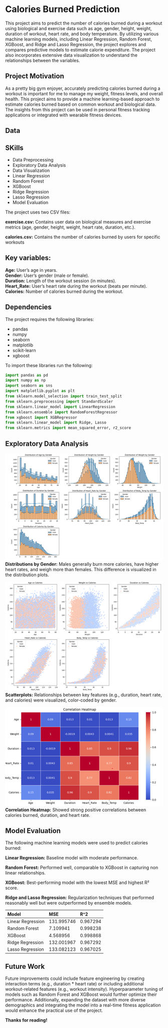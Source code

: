 
# Calories Burned Prediction

This project aims to predict the number of calories burned during a workout using biological and exercise data such as age, gender, height, weight, duration of workout, heart rate, and body temperature. By utilizing various machine learning models, including Linear Regression, Random Forest, XGBoost, and Ridge and Lasso Regression, the project explores and compares predictive models to estimate calorie expenditure. The project also incorporates extensive data visualization to understand the relationships between the variables.


## Project Motivation

As a pretty big gym enjoyer, accurately predicting calories burned during a workout is important for me to manage my weight, fitness levels, and overall health. This project aims to provide a machine learning-based approach to estimate calories burned based on common workout and biological data. The insights from this project can be used in personal fitness tracking applications or integrated with wearable fitness devices.
## Data

## SKills

- Data Preprocessing
- Exploratory Data Analysis
- Data Visualization
- Linear Regression
- Random Forest
- XGBoost
- Ridge Regression
- Lasso Regression
- Model Evaluation

The project uses two CSV files:

**exercise.csv:** Contains user data on biological measures and exercise metrics (age, gender, height, weight, heart rate, duration, etc.). 

**calories.csv:** Contains the number of calories burned by users for specific workouts

## Key variables:

**Age:** User’s age in years. \
**Gender:** User’s gender (male or female). \
**Duration:** Length of the workout session (in minutes). \
**Heart_Rate:** User’s heart rate during the workout (beats per minute). \
**Calories:** Number of calories burned during the workout.

## Dependencies

The project requires the following libraries:

- pandas
- numpy
- seaborn
- matplotlib
- scikit-learn
- xgboost

To import these libraries run the following:

```python
import pandas as pd
import numpy as np
import seaborn as sns
import matplotlib.pyplot as plt
from sklearn.model_selection import train_test_split
from sklearn.preprocessing import StandardScaler
from sklearn.linear_model import LinearRegression
from sklearn.ensemble import RandomForestRegressor
from xgboost import XGBRegressor
from sklearn.linear_model import Ridge, Lasso
from sklearn.metrics import mean_squared_error, r2_score
```


## Exploratory Data Analysis

![image alt](https://github.com/Rwang0316/Calories-Burned-Prediction/blob/main/Media/Distribution.png?raw=true)
**Distributions by Gender:** Males generally burn more calories, have higher heart rates, and weigh more than females. This difference is visualized in the distribution plots.

![image alt](https://github.com/Rwang0316/Calories-Burned-Prediction/blob/main/Media/Scatterplots.png?raw=true)
**Scatterplots:** Relationships between key features (e.g., duration, heart rate, and calories) were visualized, color-coded by gender.

![image alt](https://github.com/Rwang0316/Calories-Burned-Prediction/blob/main/Media/Heatmap.png?raw=true)
**Correlation Heatmap:** Showed strong positive correlations between calories burned, duration, and heart rate.
## Model Evaluation

The following machine learning models were used to predict calories burned:

**Linear Regression:** Baseline model with moderate performance. 

**Random Forest:** Performed well, comparable to XGBoost in capturing non linear relationships. 

**XGBoost:** Best-performing model with the lowest MSE and highest R² score.

**Ridge and Lasso Regression:** Regularization techniques that performed reasonably well but were outperformed by ensemble models.


| Model | MSE     | R^2 |
| :-------- | :------- | :------------------------- |
| Linear Regression|131.995746|0.967294|
| Random Forest|7.109941|0.998238|
| XGBoost|4.568956|0.998868|
| Ridge Regression|132.001967|0.967292|
| Lasso Regression|133.082123|0.967025|


## Future Work
Future improvements could include feature engineering by creating interaction terms (e.g., duration * heart rate) or including additional workout-related features (e.g., workout intensity). Hyperparameter tuning of models such as Random Forest and XGBoost would further optimize their performance. Additionally, expanding the dataset with more diverse demographics and integrating the model into a real-time fitness application would enhance the practical use of the project.

**Thanks for reading!**
